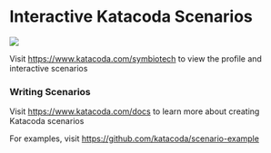 # Interactive Katacoda Scenarios

[![](http://shields.katacoda.com/katacoda/symbiotech/count.svg)](https://www.katacoda.com/symbiotech "Get your profile on Katacoda.com")

Visit https://www.katacoda.com/symbiotech to view the profile and interactive scenarios

### Writing Scenarios
Visit https://www.katacoda.com/docs to learn more about creating Katacoda scenarios

For examples, visit https://github.com/katacoda/scenario-example

